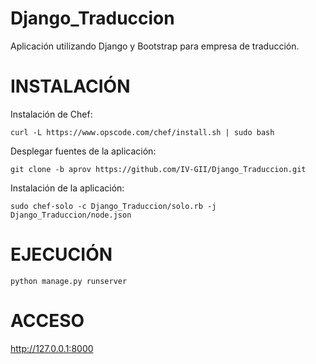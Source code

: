 Django_Traduccion
=================

Aplicación utilizando Django y Bootstrap para empresa de traducción.


INSTALACIÓN
===========

Instalación de Chef:

```
curl -L https://www.opscode.com/chef/install.sh | sudo bash
```

Desplegar fuentes de la aplicación:

```
git clone -b aprov https://github.com/IV-GII/Django_Traduccion.git
```

Instalación de la aplicación:

```
sudo chef-solo -c Django_Traduccion/solo.rb -j Django_Traduccion/node.json
```


EJECUCIÓN
=========

```
python manage.py runserver
```


ACCESO
======

http://127.0.0.1:8000
